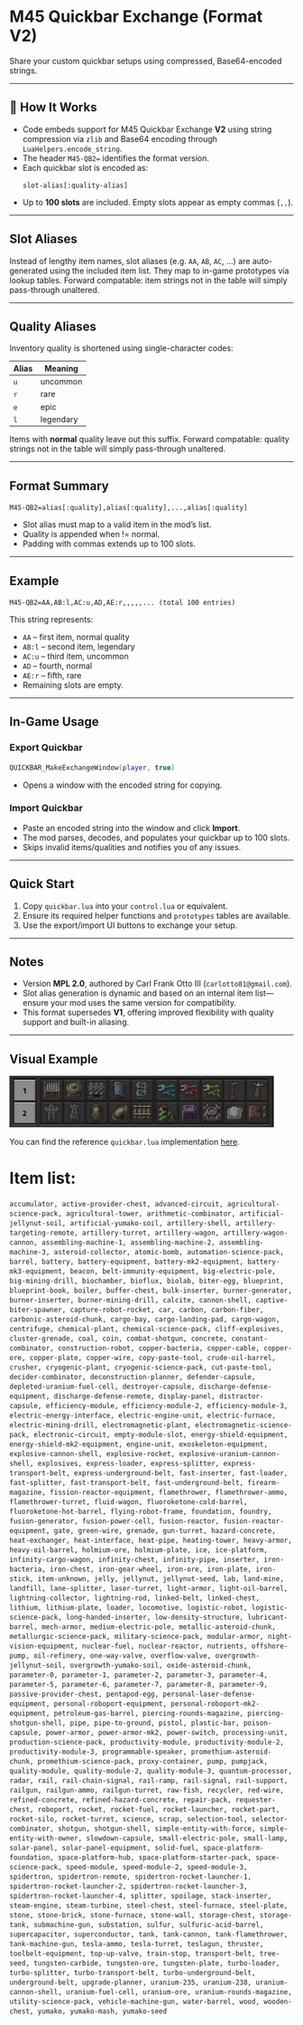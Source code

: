 # M45 Quickbar Exchange (Format V2)

Share your custom quickbar setups using compressed, Base64-encoded strings.

---

## 🚀 How It Works

- Code embeds support for M45 Quickbar Exchange **V2** using string compression via `zlib` and Base64 encoding through `LuaHelpers.encode_string`.
- The header `M45-QB2=` identifies the format version.
- Each quickbar slot is encoded as:
  ```
  slot-alias[:quality-alias]
  ```
- Up to **100 slots** are included. Empty slots appear as empty commas (`,,`).

---

## Slot Aliases

Instead of lengthy item names, slot aliases (e.g. `AA`, `AB`, `AC`, ...) are auto-generated using the included item list. They map to in-game prototypes via lookup tables. Forward compatable: item strings not in the table will simply pass-through unaltered.


---

## Quality Aliases

Inventory quality is shortened using single-character codes:

| Alias | Meaning     |
|-------|-------------|
| `u`   | uncommon    |
| `r`   | rare        |
| `e`   | epic        |
| `l`   | legendary   |

Items with **normal** quality leave out this suffix.
Forward compatable: quality strings not in the table will simply pass-through unaltered.

---

## Format Summary

```
M45-QB2=alias[:quality],alias[:quality],...,alias[:quality]
```

- Slot alias must map to a valid item in the mod’s list.
- Quality is appended when != normal.
- Padding with commas extends up to 100 slots.

---

## Example

```
M45-QB2=AA,AB:l,AC:u,AD,AE:r,,,,,... (total 100 entries)
```

This string represents:
- `AA` – first item, normal quality  
- `AB:l` – second item, legendary  
- `AC:u` – third item, uncommon  
- `AD` – fourth, normal  
- `AE:r` – fifth, rare  
- Remaining slots are empty.

---

## In-Game Usage

### Export Quickbar
```lua
QUICKBAR_MakeExchangeWindow(player, true)
```
- Opens a window with the encoded string for copying.

### Import Quickbar
- Paste an encoded string into the window and click **Import**.
- The mod parses, decodes, and populates your quickbar up to 100 slots.
- Skips invalid items/qualities and notifies you of any issues.

---

## Quick Start

1. Copy `quickbar.lua` into your `control.lua` or equivalent.
2. Ensure its required helper functions and `prototypes` tables are available.
3. Use the export/import UI buttons to exchange your setup.

---

## Notes

- Version **MPL 2.0**, authored by Carl Frank Otto III (`carlotto81@gmail.com`).
- Slot alias generation is dynamic and based on an internal item list—ensure your mod uses the same version for compatibility.
- This format supersedes **V1**, offering improved flexibility with quality support and built-in aliasing.

---

## Visual Example

![Example Quickbar GUI](https://raw.githubusercontent.com/M45-Science/M45-Quickbar-Exchange/refs/heads/main/example-bar.png)

You can find the reference `quickbar.lua` implementation [here](https://github.com/M45-Science/SoftMod/blob/Main/quickbar.lua).


# Item list:

```accumulator, active-provider-chest, advanced-circuit, agricultural-science-pack, agricultural-tower, arithmetic-combinator, artificial-jellynut-soil, artificial-yumako-soil, artillery-shell, artillery-targeting-remote, artillery-turret, artillery-wagon, artillery-wagon-cannon, assembling-machine-1, assembling-machine-2, assembling-machine-3, asteroid-collector, atomic-bomb, automation-science-pack, barrel, battery, battery-equipment, battery-mk2-equipment, battery-mk3-equipment, beacon, belt-immunity-equipment, big-electric-pole, big-mining-drill, biochamber, bioflux, biolab, biter-egg, blueprint, blueprint-book, boiler, buffer-chest, bulk-inserter, burner-generator, burner-inserter, burner-mining-drill, calcite, cannon-shell, captive-biter-spawner, capture-robot-rocket, car, carbon, carbon-fiber, carbonic-asteroid-chunk, cargo-bay, cargo-landing-pad, cargo-wagon, centrifuge, chemical-plant, chemical-science-pack, cliff-explosives, cluster-grenade, coal, coin, combat-shotgun, concrete, constant-combinator, construction-robot, copper-bacteria, copper-cable, copper-ore, copper-plate, copper-wire, copy-paste-tool, crude-oil-barrel, crusher, cryogenic-plant, cryogenic-science-pack, cut-paste-tool, decider-combinator, deconstruction-planner, defender-capsule, depleted-uranium-fuel-cell, destroyer-capsule, discharge-defense-equipment, discharge-defense-remote, display-panel, distractor-capsule, efficiency-module, efficiency-module-2, efficiency-module-3, electric-energy-interface, electric-engine-unit, electric-furnace, electric-mining-drill, electromagnetic-plant, electromagnetic-science-pack, electronic-circuit, empty-module-slot, energy-shield-equipment, energy-shield-mk2-equipment, engine-unit, exoskeleton-equipment, explosive-cannon-shell, explosive-rocket, explosive-uranium-cannon-shell, explosives, express-loader, express-splitter, express-transport-belt, express-underground-belt, fast-inserter, fast-loader, fast-splitter, fast-transport-belt, fast-underground-belt, firearm-magazine, fission-reactor-equipment, flamethrower, flamethrower-ammo, flamethrower-turret, fluid-wagon, fluoroketone-cold-barrel, fluoroketone-hot-barrel, flying-robot-frame, foundation, foundry, fusion-generator, fusion-power-cell, fusion-reactor, fusion-reactor-equipment, gate, green-wire, grenade, gun-turret, hazard-concrete, heat-exchanger, heat-interface, heat-pipe, heating-tower, heavy-armor, heavy-oil-barrel, holmium-ore, holmium-plate, ice, ice-platform, infinity-cargo-wagon, infinity-chest, infinity-pipe, inserter, iron-bacteria, iron-chest, iron-gear-wheel, iron-ore, iron-plate, iron-stick, item-unknown, jelly, jellynut, jellynut-seed, lab, land-mine, landfill, lane-splitter, laser-turret, light-armor, light-oil-barrel, lightning-collector, lightning-rod, linked-belt, linked-chest, lithium, lithium-plate, loader, locomotive, logistic-robot, logistic-science-pack, long-handed-inserter, low-density-structure, lubricant-barrel, mech-armor, medium-electric-pole, metallic-asteroid-chunk, metallurgic-science-pack, military-science-pack, modular-armor, night-vision-equipment, nuclear-fuel, nuclear-reactor, nutrients, offshore-pump, oil-refinery, one-way-valve, overflow-valve, overgrowth-jellynut-soil, overgrowth-yumako-soil, oxide-asteroid-chunk, parameter-0, parameter-1, parameter-2, parameter-3, parameter-4, parameter-5, parameter-6, parameter-7, parameter-8, parameter-9, passive-provider-chest, pentapod-egg, personal-laser-defense-equipment, personal-roboport-equipment, personal-roboport-mk2-equipment, petroleum-gas-barrel, piercing-rounds-magazine, piercing-shotgun-shell, pipe, pipe-to-ground, pistol, plastic-bar, poison-capsule, power-armor, power-armor-mk2, power-switch, processing-unit, production-science-pack, productivity-module, productivity-module-2, productivity-module-3, programmable-speaker, promethium-asteroid-chunk, promethium-science-pack, proxy-container, pump, pumpjack, quality-module, quality-module-2, quality-module-3, quantum-processor, radar, rail, rail-chain-signal, rail-ramp, rail-signal, rail-support, railgun, railgun-ammo, railgun-turret, raw-fish, recycler, red-wire, refined-concrete, refined-hazard-concrete, repair-pack, requester-chest, roboport, rocket, rocket-fuel, rocket-launcher, rocket-part, rocket-silo, rocket-turret, science, scrap, selection-tool, selector-combinator, shotgun, shotgun-shell, simple-entity-with-force, simple-entity-with-owner, slowdown-capsule, small-electric-pole, small-lamp, solar-panel, solar-panel-equipment, solid-fuel, space-platform-foundation, space-platform-hub, space-platform-starter-pack, space-science-pack, speed-module, speed-module-2, speed-module-3, spidertron, spidertron-remote, spidertron-rocket-launcher-1, spidertron-rocket-launcher-2, spidertron-rocket-launcher-3, spidertron-rocket-launcher-4, splitter, spoilage, stack-inserter, steam-engine, steam-turbine, steel-chest, steel-furnace, steel-plate, stone, stone-brick, stone-furnace, stone-wall, storage-chest, storage-tank, submachine-gun, substation, sulfur, sulfuric-acid-barrel, supercapacitor, superconductor, tank, tank-cannon, tank-flamethrower, tank-machine-gun, tesla-ammo, tesla-turret, teslagun, thruster, toolbelt-equipment, top-up-valve, train-stop, transport-belt, tree-seed, tungsten-carbide, tungsten-ore, tungsten-plate, turbo-loader, turbo-splitter, turbo-transport-belt, turbo-underground-belt, underground-belt, upgrade-planner, uranium-235, uranium-238, uranium-cannon-shell, uranium-fuel-cell, uranium-ore, uranium-rounds-magazine, utility-science-pack, vehicle-machine-gun, water-barrel, wood, wooden-chest, yumako, yumako-mash, yumako-seed```
